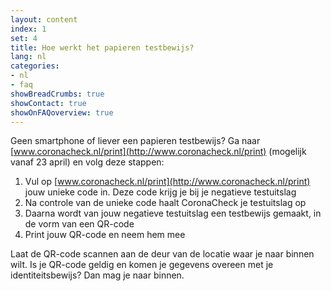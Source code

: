 ```yaml
---
layout: content
index: 1
set: 4
title: Hoe werkt het papieren testbewijs? 
lang: nl
categories:
- nl
- faq
showBreadCrumbs: true
showContact: true
showOnFAQoverview: true
---
```

Geen smartphone of liever een papieren testbewijs? Ga naar [www.coronacheck.nl/print](http://www.coronacheck.nl/print) (mogelijk vanaf 23 april) en volg deze stappen: 

1. Vul op [www.coronacheck.nl/print](http://www.coronacheck.nl/print) jouw unieke code in. Deze code krijg je bij je negatieve testuitslag
2. Na controle van de unieke code haalt CoronaCheck je testuitslag op
3. Daarna wordt van jouw negatieve testuitslag een testbewijs gemaakt, in de vorm van een QR-code 
4. Print jouw QR-code en neem hem mee

Laat de QR-code scannen aan de deur van de locatie waar je naar binnen wilt. Is je QR-code geldig en komen je gegevens overeen met je identiteitsbewijs? Dan mag je naar binnen.


